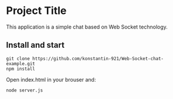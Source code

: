 
Project Title
=============

This application is a simple chat based on Web Socket technology.

Install and start
-----------------

```
git clone https://github.com/konstantin-921/Web-Socket-chat-example.git
npm install
```
Open index.html in your brouser and:
```
node server.js
```

